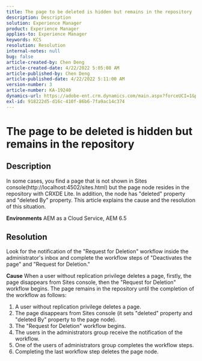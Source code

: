 ```yaml
---
title: The page to be deleted is hidden but remains in the repository
description: Description
solution: Experience Manager
product: Experience Manager
applies-to: Experience Manager
keywords: KCS
resolution: Resolution
internal-notes: null
bug: false
article-created-by: Chen Deng
article-created-date: 4/22/2022 5:05:08 AM
article-published-by: Chen Deng
article-published-date: 4/22/2022 5:11:00 AM
version-number: 3
article-number: KA-19240
dynamics-url: https://adobe-ent.crm.dynamics.com/main.aspx?forceUCI=1&pagetype=entityrecord&etn=knowledgearticle&id=bbe225c1-f9c1-ec11-983e-0022480ab5d0
exl-id: 918222d5-d16c-410f-86b6-7fa9ac14c374
---
```

# The page to be deleted is hidden but remains in the repository

## Description


In some cases, you find a page that is not shown in Sites console(http://localhost:4502/sites.html) but the page node resides in the repository with CRXDE Lite. In addition, the node has "deleted" property and "deleted By" property. This article explains the cause and the resolution of this situation.

<b>Environments</b>
 AEM as a Cloud Service, AEM 6.5


## Resolution


Look for the notification of the "Request for Deletion" workflow inside the administrator's inbox and complete the workflow steps of "Deactivates the page" and "Request for Deletion."

<b>Cause</b>
 When a user without replication privilege deletes a page, firstly, the page disappears from Sites console, then the "Request for Deletion" workflow begins. The page remains in the repository until the completion of the workflow as follows:
 1. A user without replication privilege deletes a page.
 2. The page disappears from Sites console (it sets "deleted" property and "deleted By" property to the page node).
 3. The "Request for Deletion" workflow begins.
 4. The users in the administrators group receive the notification of the workflow.
 5. One of the users of administrators group completes the workflow steps.
 6. Completing the last workflow step deletes the page node.
